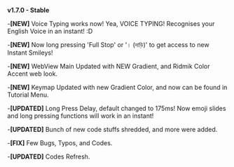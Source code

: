 **v1.7.0 - Stable**

-**[NEW]** Voice Typing works now! Yea, VOICE TYPING! Recognises your English Voice in an instant! :D

-**[NEW]** Now long pressing 'Full Stop' or '। (দাড়ি)' to get access to new Instant Smileys!

-**[NEW]** WebView Main Updated with NEW Gradient, and Ridmik Color Accent web look.

-**[NEW]** Keymap Updated with new Gradient Color, and now can be found in Tutorial Menu.

-**[UPDATED]** Long Press Delay, default changed to 175ms! Now emoji slides and long pressing functions will work in an instant! 

-**[UPDATED]** Bunch of new code stuffs shredded, and more were added.

-**[FIX]** Few Bugs, Typos, and Codes.

-**[UPDATED]** Codes Refresh. 
